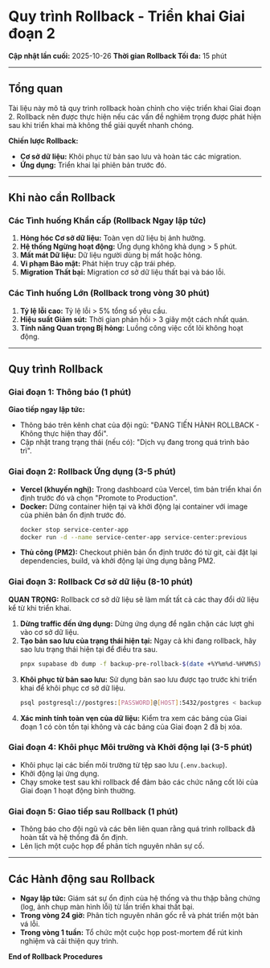 # Quy trình Rollback - Triển khai Giai đoạn 2

**Cập nhật lần cuối:** 2025-10-26
**Thời gian Rollback Tối đa:** 15 phút

---

## Tổng quan

Tài liệu này mô tả quy trình rollback hoàn chỉnh cho việc triển khai Giai đoạn 2. Rollback nên được thực hiện nếu các vấn đề nghiêm trọng được phát hiện sau khi triển khai mà không thể giải quyết nhanh chóng.

**Chiến lược Rollback:**
*   **Cơ sở dữ liệu:** Khôi phục từ bản sao lưu và hoàn tác các migration.
*   **Ứng dụng:** Triển khai lại phiên bản trước đó.

---

## Khi nào cần Rollback

### Các Tình huống Khẩn cấp (Rollback Ngay lập tức)

1.  **Hỏng hóc Cơ sở dữ liệu:** Toàn vẹn dữ liệu bị ảnh hưởng.
2.  **Hệ thống Ngừng hoạt động:** Ứng dụng không khả dụng > 5 phút.
3.  **Mất mát Dữ liệu:** Dữ liệu người dùng bị mất hoặc hỏng.
4.  **Vi phạm Bảo mật:** Phát hiện truy cập trái phép.
5.  **Migration Thất bại:** Migration cơ sở dữ liệu thất bại và báo lỗi.

### Các Tình huống Lớn (Rollback trong vòng 30 phút)

1.  **Tỷ lệ lỗi cao:** Tỷ lệ lỗi > 5% tổng số yêu cầu.
2.  **Hiệu suất Giảm sút:** Thời gian phản hồi > 3 giây một cách nhất quán.
3.  **Tính năng Quan trọng Bị hỏng:** Luồng công việc cốt lõi không hoạt động.

---

## Quy trình Rollback

### Giai đoạn 1: Thông báo (1 phút)

**Giao tiếp ngay lập tức:**
*   Thông báo trên kênh chat của đội ngũ: "ĐANG TIẾN HÀNH ROLLBACK - Không thực hiện thay đổi".
*   Cập nhật trang trạng thái (nếu có): "Dịch vụ đang trong quá trình bảo trì".

### Giai đoạn 2: Rollback Ứng dụng (3-5 phút)

*   **Vercel (khuyến nghị):** Trong dashboard của Vercel, tìm bản triển khai ổn định trước đó và chọn "Promote to Production".
*   **Docker:** Dừng container hiện tại và khởi động lại container với image của phiên bản ổn định trước đó.
    ```bash
    docker stop service-center-app
    docker run -d --name service-center-app service-center:previous
    ```
*   **Thủ công (PM2):** Checkout phiên bản ổn định trước đó từ git, cài đặt lại dependencies, build, và khởi động lại ứng dụng bằng PM2.

### Giai đoạn 3: Rollback Cơ sở dữ liệu (8-10 phút)

**QUAN TRỌNG:** Rollback cơ sở dữ liệu sẽ làm mất tất cả các thay đổi dữ liệu kể từ khi triển khai.

1.  **Dừng traffic đến ứng dụng:** Dừng ứng dụng để ngăn chặn các lượt ghi vào cơ sở dữ liệu.
2.  **Tạo bản sao lưu của trạng thái hiện tại:** Ngay cả khi đang rollback, hãy sao lưu trạng thái hiện tại để điều tra sau.
    ```bash
    pnpx supabase db dump -f backup-pre-rollback-$(date +%Y%m%d-%H%M%S).sql
    ```
3.  **Khôi phục từ bản sao lưu:** Sử dụng bản sao lưu được tạo trước khi triển khai để khôi phục cơ sở dữ liệu.
    ```bash
    psql postgresql://postgres:[PASSWORD]@[HOST]:5432/postgres < backup-YYYYMMDD-HHMMSS.sql
    ```
4.  **Xác minh tính toàn vẹn của dữ liệu:** Kiểm tra xem các bảng của Giai đoạn 1 có còn tồn tại không và các bảng của Giai đoạn 2 đã bị xóa.

### Giai đoạn 4: Khôi phục Môi trường và Khởi động lại (3-5 phút)

*   Khôi phục lại các biến môi trường từ tệp sao lưu (`.env.backup`).
*   Khởi động lại ứng dụng.
*   Chạy smoke test sau khi rollback để đảm bảo các chức năng cốt lõi của Giai đoạn 1 hoạt động bình thường.

### Giai đoạn 5: Giao tiếp sau Rollback (1 phút)

*   Thông báo cho đội ngũ và các bên liên quan rằng quá trình rollback đã hoàn tất và hệ thống đã ổn định.
*   Lên lịch một cuộc họp để phân tích nguyên nhân sự cố.

---

## Các Hành động sau Rollback

*   **Ngay lập tức:** Giám sát sự ổn định của hệ thống và thu thập bằng chứng (log, ảnh chụp màn hình lỗi) từ lần triển khai thất bại.
*   **Trong vòng 24 giờ:** Phân tích nguyên nhân gốc rễ và phát triển một bản vá lỗi.
*   **Trong vòng 1 tuần:** Tổ chức một cuộc họp post-mortem để rút kinh nghiệm và cải thiện quy trình.

**End of Rollback Procedures**